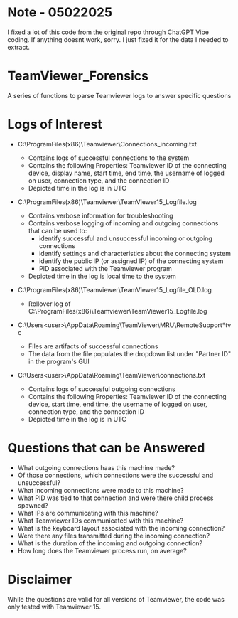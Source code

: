 # Note - 05022025
 I fixed a lot of this code from the original repo through ChatGPT Vibe coding. If anything doesnt work, sorry. I just fixed it for the data I needed to extract.
 
# TeamViewer_Forensics
A series of functions to parse Teamviewer logs to answer specific questions

# Logs of Interest
* C:\ProgramFiles(x86)\Teamviewer\Connections_incoming.txt
  * Contains logs of successful connections to the system
  * Contains the following Properties: Teamviewer ID of the connecting device, display name, start time, end time, the username of logged on user, connection type, and the connection ID
  * Depicted time in the log is in UTC

* C:\ProgramFiles(x86)\Teamviewer\TeamViewer15_Logfile.log
  * Contains verbose information for troubleshooting
  * Contains verbose logging of incoming and outgoing connections that can be used to:
    * identify successful and unsuccessful incoming or outgoing connections
    * identify settings and characteristics about the connecting system 
    * identify the public IP (or assigned IP) of the connecting system
    * PID associated with the Teamviewer program
  * Depicted time in the log is local time to the system

* C:\ProgramFiles(x86)\Teamviewer\TeamViewer15_Logfile_OLD.log
  * Rollover log of C:\ProgramFiles(x86)\Teamviewer\TeamViewer15_Logfile.log

* C:\Users\<user>\AppData\Roaming\TeamViewer\MRU\RemoteSupport\*tvc
  * Files are artifacts of successful connections
  * The data from the file populates the dropdown list under "Partner ID" in the program's GUI

* C:\Users\<user>\AppData\Roaming\TeamViewer\connections.txt
  * Contains logs of successful outgoing connections
  * Contains the following Properties: Teamviewer ID of the connecting device, start time, end time, the username of logged on user, connection type, and the connection ID
  * Depicted time in the log is in UTC

# Questions that can be Answered
* What outgoing connections haas this machine made?
* Of those connections, which connections were the successful and unsuccessful?
* What incoming connections were made to this machine?
* What PID was tied to that connection and were there child process spawned?
* What IPs are communicating with this machine?
* What Teamviewer IDs communicated with this machine?
* What is the keyboard layout associated with the incoming connection?
* Were there any files transmitted during the incoming connection?
* What is the duration of the incoming and outgoing connection?
* How long does the Teamviewer process run, on average?

# Disclaimer
While the questions are valid for all versions of Teamviewer, the code was only tested with Teamviewer 15. 

